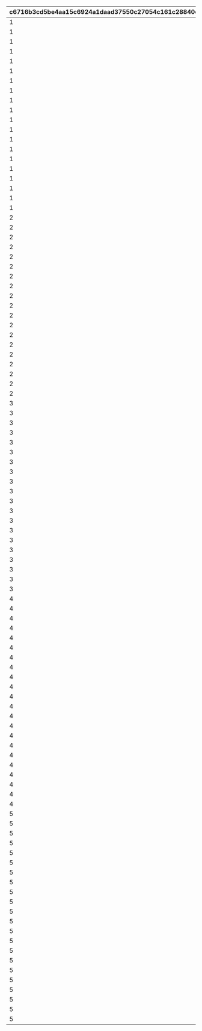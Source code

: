 |c6716b3cd5be4aa15c6924a1daad37550c27054c161c28840e16ebb0aee18901|7009b0c653fcc7fc52b4959eea44f50df0e30af7b96e30da817c133ac52923f1|f69c2462f84a0beef53996b5501a3bc62544510df63be20804f4efaeb37224f9|5752d03558c17fa3a9a53a4337c7a44694caea4cf291cfeb2873ed60dd4f40ab|8221c9f098d23d887ec762af2b478634e47e234095be5162255098dac6581c1d|57a29cc63fced3886b52b184852c05e6be483f1fb0a845e1f31650cab13fbb65|9ecc127041a508f83249ca0c72aa7bf4e2f79d9c3a59413797aed6951527c8dc|722f7916ece2733ac44c6be013ab33f493f91e94857f1e85590222e2dda28e09|
| --- | --- | --- | --- | --- | --- | --- | --- |
|1|2|20000|96001|21952|1|1|1|
|1|2|10000|96001|21904|2|1|1|
|1|2|10000|96001|41000|3|1|1|
|1|2|2000|96001|31803|4|5|5|
|1|2|1500|96001|31215|5|5|5|
|1|2|1500|96001|31210|6|5|5|
|1|2|1500|96001|31211|7|5|5|
|1|2|1250|96001|90005|8|10|5|
|1|4|500|96001|140001|9|20|10|
|1|2|500|96001|25001|10|10|5|
|1|4|100|96001|150003|11|5|5|
|1|4|130|96001|150004|12|5|5|
|1|4|150|96001|150005|13|5|5|
|1|4|180|96001|150006|14|5|5|
|1|4|200|96001|150007|15|5|5|
|1|4|230|96001|150008|16|5|5|
|1|2|500|96001|20004|17|5|100|
|1|2|200|96001|22003|18|5|100|
|1|2|1000|96001|20004|19|0|100|
|1|2|400|96001|22003|20|0|100|
|2|2|20000|96002|21952|21|1|1|
|2|2|10000|96002|21904|22|1|1|
|2|2|10000|96002|41000|23|1|1|
|2|2|1500|96002|31233|24|5|5|
|2|2|1500|96002|31229|25|5|5|
|2|2|1500|96002|31225|26|5|5|
|2|2|1250|96002|90005|27|10|5|
|2|4|500|96002|140001|28|20|10|
|2|2|500|96002|25001|29|10|5|
|2|4|100|96002|150003|30|5|5|
|2|4|130|96002|150004|31|5|5|
|2|4|150|96002|150005|32|5|5|
|2|4|180|96002|150006|33|5|5|
|2|4|200|96002|150007|34|5|5|
|2|4|230|96002|150008|35|5|5|
|2|2|500|96002|20004|36|5|100|
|2|2|200|96002|22003|37|5|100|
|2|2|1000|96002|20004|38|0|100|
|2|2|400|96002|22003|39|0|100|
|3|2|20000|96003|21952|40|1|1|
|3|2|10000|96003|21905|41|1|1|
|3|2|10000|96003|41000|42|1|1|
|3|2|2000|96003|31805|43|5|5|
|3|2|1500|96003|31240|44|5|5|
|3|2|1500|96003|31238|45|5|5|
|3|2|1500|96003|31236|46|5|5|
|3|2|2500|96003|90005|47|5|10|
|3|4|2500|96003|140001|48|5|50|
|3|2|500|96003|25001|49|5|5|
|3|4|500|96003|150003|50|5|30|
|3|4|650|96003|150004|51|5|30|
|3|4|750|96003|150005|52|5|30|
|3|4|900|96003|150006|53|5|30|
|3|4|1000|96003|150007|54|5|30|
|3|4|1150|96003|150008|55|5|30|
|3|2|2500|96003|20004|56|5|500|
|3|2|1000|96003|22003|57|5|500|
|3|2|1000|96003|20004|58|0|100|
|3|2|400|96003|22003|59|0|100|
|4|2|20000|96004|21952|60|1|1|
|4|2|10000|96004|21905|61|1|1|
|4|2|10000|96004|41000|62|2|1|
|4|2|2000|96004|31807|63|5|5|
|4|2|1500|96004|31245|64|5|5|
|4|2|1500|96004|31248|65|5|5|
|4|2|1500|96004|31250|66|5|5|
|4|2|1500|96004|31091|67|5|5|
|4|2|2500|96004|90005|68|5|10|
|4|4|2500|96004|140001|69|10|50|
|4|2|1000|96004|25001|70|10|10|
|4|4|500|96004|150003|71|5|30|
|4|4|650|96004|150004|72|5|30|
|4|4|750|96004|150005|73|5|30|
|4|4|900|96004|150006|74|5|30|
|4|4|1000|96004|150007|75|5|30|
|4|4|1150|96004|150008|76|5|30|
|4|4|1300|96004|150009|77|5|30|
|4|2|2500|96004|20004|78|5|500|
|4|2|1000|96004|22003|79|5|500|
|4|2|1000|96004|20004|80|0|100|
|4|2|400|96004|22003|81|0|100|
|5|2|20000|96005|25101|82|1|1|
|5|2|20000|96005|21952|83|1|1|
|5|2|10000|96005|21905|84|1|1|
|5|2|10000|96005|41000|85|2|1|
|5|2|1500|96005|31200|86|5|5|
|5|2|1500|96005|31253|87|5|5|
|5|2|1500|96005|31255|88|5|5|
|5|2|1500|96005|31256|89|5|5|
|5|2|2500|96005|90005|90|5|10|
|5|4|2500|96005|140001|91|10|50|
|5|2|1000|96005|25001|92|10|10|
|5|4|500|96005|150003|93|5|30|
|5|4|650|96005|150004|94|5|30|
|5|4|750|96005|150005|95|5|30|
|5|4|900|96005|150006|96|5|30|
|5|4|1000|96005|150007|97|5|30|
|5|4|1150|96005|150008|98|5|30|
|5|4|1300|96005|150009|99|5|30|
|5|2|2500|96005|20004|100|5|500|
|5|2|1000|96005|22003|101|5|500|
|5|2|1000|96005|20004|102|0|100|
|5|2|400|96005|22003|103|0|100|